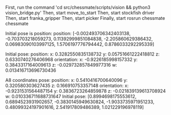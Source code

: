 First, run the command 'cd src/chessmate/scripts/vision && python3 vision_bridge.py'
Then, start move_to_start
Then, start stockfish driver
Then, start franka_gripper
Then, start picker
Finally, start rosrun chessmate chessmate

Initial pose is position: position: [-0.002493706342403138, -0.703703218059273, 0.11392999851084838, -2.205860629386432, 0.06983090103997125, 1.5706197776794442, 0.8786033292295339]

Initial pose: 
  position: 
    x: 0.3282550835138732
    y: 0.05751661222418812
    z: 0.6330740276406968
  orientation: 
    x: -0.9226185998157332
    y: 0.3843317164009613
    z: -0.029732857849977316
    w: 0.013416713696730436


A8 coordinates
pose: 
  position: 
    x: 0.5410416700640096
    y: 0.320580303627435
    z: 0.166910753357148
  orientation: 
    x: -0.9231531564487154
    y: 0.3836723264859878
    z: -0.021839139613708924
    w: 0.010336711688731647
Initial pose: [0.8994698175553612, 0.6894523931902657, -0.3830145949630824, -1.9033735971951233, 0.48099324197901616, 2.541917809486389, 1.021229196978119]
